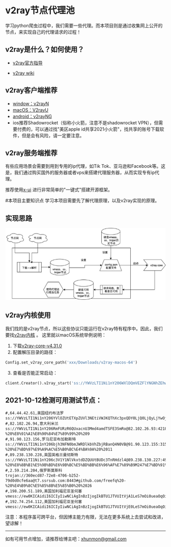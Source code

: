 # v2ray节点代理池
学习python爬虫过程中，我们需要一些代理。而本项目则是通过收集网上公开的节点，来实现自己的代理请求的过程！

## v2ray是什么？如何使用？
- [v2ray官方指导](https://www.v2ray.com/index.html)
  
- [v2ray wiki](https://zh.wikipedia.org/wiki/V2Ray)

## v2ray客户端推荐
- [window：v2rayN](https://github.com/2dust/v2rayN/releases)
- [macOS：V2rayU](https://github.com/yanue/V2rayU/releases)
- [android：v2rayNG](https://github.com/2dust/v2rayNG/releases)
- ios推荐Shadowrocket（俗称小火箭，注意不是shadowrocket VPN），但需要付费的，可以通过找"美区apple id共享2021小火箭"，找共享的账号下载软件，但是会有风险，请一定要注意。

## v2ray服务端推荐
有些应用场景会需要到用到专用的ip代理，如Tik Tok、亚马逊和Facebook等。这是，我们通过购买国外的服务器或者vps来搭建代理服务器，从而实现专有ip代理。

推荐使用[x-ui](https://github.com/vaxilu/x-ui) 进行非常简单的"一键式"搭建开源框架。 

#本项目主要知识点
学习本项目需要先了解代理原理，以及v2ray实现的原理。

## 实现思路
![实现思路图](./doc/v2ray.jpg)

## v2ray内核使用
我们找的是v2ray节点，所以这些协议只能运行在v2ray特有程序中。因此，我们要找[v2ray内核](https://github.com/v2ray/v2ray-core/releases) 。 这里就以macOS系统举例说明：
1. 下载[v2ray-core-v4.31.0](https://github.com/v2fly/v2ray-core/releases/download/v4.31.0/v2ray-macos-64.zip)
2. 配置解压目录的路径：
```python
Config.set_v2ray_core_path('xxx/Downloads/v2ray-macos-64')
```
3. 查看是否能正常启动：
```python
client.Creator().v2ray_start('ss://YWVzLTI1Ni1nY206WXlDQmVEZFlYNGNhZEhwQ2trbWRKTHE4@37.120.144.211:43893#github.com/freefq%20-%20%E7%BD%97%E9%A9%AC%E5%B0%BC%E4%BA%9A%20%2041')
```

## 2021-10-12检测可用测试节点：
```shell
#,64.44.42.61,美国纽约布法罗
ss://YWVzLTI1Ni1nY206YVlOZUtETXpZUVl3NEtiVWJKQThXc3pxQDY0LjQ0LjQyLjYwOjMxOTQ0#US
#,82.102.26.94,意大利米兰
ss://YWVzLTI1Ni1nY206RmFURzR6QUxacnU3Mmd4amdTSFE3SmRo@82.102.26.93:42185#github.com/freefq%20-%20%E8%91%A1%E8%90%84%E7%89%99%20%209
#,91.90.123.156,罗马尼亚布加勒斯特
ss://YWVzLTI1Ni1nY206bjh3NFN0bmJWRDlkbVhZbjRBanQ4N0VB@91.90.123.155:31572#github.com/freefq%20-%20%E7%BD%97%E9%A9%AC%E5%B0%BC%E4%BA%9A%20%2011
#,89.238.130.228,英国英格兰曼彻斯特
ss://YWVzLTI1Ni1nY206c3V1Y1NlVkxtdDZQUUtBUDc3TnRHdzl4@89.238.130.227:49339#github.com/freefq%20-%20%E8%8B%B1%E5%9B%BD%E6%9B%BC%E5%BD%BB%E6%96%AF%E7%89%B9M247%E7%BD%91%E7%BB%9C%2012
#,2.59.214.204,俄罗斯莫斯科
trojan://360ecd87-72e8-4706-b252-79d0d0cfe6aa@t7.ssrsub.com:8443#github.com/freefq%20-%20%E4%B9%8C%E5%85%8B%E5%85%B0%20%2026
#,198.200.51.189,美国加利福尼亚圣何塞
vmess://ew0KICAidiI6ICIyIiwNCiAgInBzIjogIkBTU1JTVUItVjA1LeS7mOi0ueaOqOiNkDpzdW8ueXQvc3Nyc3ViIiwNCiAgImFkZCI6ICIxOTguMjAwLjUxLjE4OSIsDQogICJwb3J0IjogIjUzOTMwIiwNCiAgImlkIjogIjAxYzYxODY2LTQ1ODYtNGM4My04MmQxLTA1ZWUwOGNiZmE5YSIsDQogICJhaWQiOiAiMCIsDQogICJzY3kiOiAiYXV0byIsDQogICJuZXQiOiAidGNwIiwNCiAgInR5cGUiOiAibm9uZSIsDQogICJob3N0IjogInQubWUvdnBuaGF0IiwNCiAgInBhdGgiOiAidC5tZS92cG5wb29sIiwNCiAgInRscyI6ICIiLA0KICAic25pIjogIiINCn0=
#,192.74.254.112,美国加利福尼亚圣何塞
vmess://ew0KICAidiI6ICIyIiwNCiAgInBzIjogIkBTU1JTVUItVjE0LeS7mOi0ueaOqOiNkDpzdW8ueXQvc3Nyc3ViIiwNCiAgImFkZCI6ICIxOTIuNzQuMjU0LjExMiIsDQogICJwb3J0IjogIjU4NzE5IiwNCiAgImlkIjogImFlMTA0OGViLWE5NjItNDhmNi1iMTVmLTAxM2Q4M2QwYjZjNyIsDQogICJhaWQiOiAiNjQiLA0KICAic2N5IjogImF1dG8iLA0KICAibmV0IjogInRjcCIsDQogICJ0eXBlIjogIm5vbmUiLA0KICAiaG9zdCI6ICIxOTIuNzQuMjU0LjExMiIsDQogICJwYXRoIjogIiIsDQogICJ0bHMiOiAiIiwNCiAgInNuaSI6ICIiDQp9
```

注意：本程序虽可跨平台，但因博主能力有限，无法在更多系统上去尝试和改进，望谅解！

-------

如有可用节点增加，请推荐给博主吧：xhunmon@gmail.com
